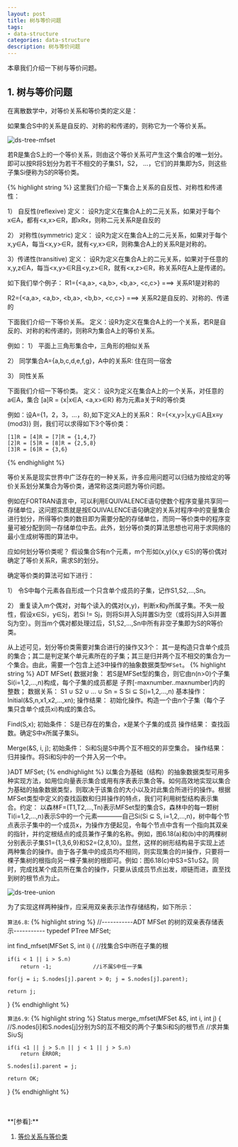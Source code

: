 ```yaml
---
layout: post
title: 树与等价问题
tags:
- data-structure
categories: data-structure
description: 树与等价问题
---
```


本章我们介绍一下树与等价问题。


<!-- more -->

## 1. 树与等价问题
在离散数学中，对等价关系和等价类的定义是：

如果集合S中的关系是自反的、对称的和传递的，则称它为一个等价关系。

![ds-tree-mfset](https://ivanzz1001.github.io/records/assets/img/data_structure/ds_tree_mfset.jpg)

若R是集合S上的一个等价关系，则由这个等价关系可产生这个集合的唯一划分。即可以按R将S划分为若干不相交的子集S1，S2， ...，它们的并集即为S，则这些子集Si便称为S的R等价类。

{% highlight string %}
这里我们介绍一下集合上关系的自反性、对称性和传递性：

1） 自反性(reflexive)
定义： 设R为定义在集合A上的二元关系，如果对于每个x∈A，都有<x,x>∈R，即xRx，则称二元关系R是自反的

2） 对称性(symmetric)
定义： 设R为定义在集合A上的二元关系，如果对于每个x,y∈A，每当<x,y>∈R，就有<y,x>∈R，则称集合A上的关系R是对称的。

3）传递性(transitive)
定义： 设R为定义在集合A上的二元关系，如果对于任意的x,y,z∈A，每当<x,y>∈R且<y,z>∈R，就有<x,z>∈R，称关系R在A上是传递的。

如下我们举个例子：
R1={<a,a>, <a,b>, <b,a>, <c,c>}              ===> 关系R1是对称的

R2={<a,a>, <a,b>, <b,a>, <b,b>, <c,c>}       ===> 关系R2是自反的、对称的、传递的


下面我们介绍一下等价关系。
定义：设R为定义在集合A上的一个关系，若R是自反的、对称的和传递的，则称R为集合A上的等价关系。

例如：
1） 平面上三角形集合中，三角形的相似关系

2） 同学集合A={a,b,c,d,e,f,g}，A中的关系R: 住在同一宿舍

3） 同性关系


下面我们介绍一下等价类。
定义： 设R为定义在集合A上的一个关系，对任意的a∈A，集合
       [a]R = {x|x∈A, <a,x>∈R}
      称为元素a关于R的等价类

例如：设A={1，2，3，...，8},如下定义A上的关系R：
     R={<x,y>|x,y∈A且x≡y (mod3)}
     则，我们可以求得如下3个等价类：

    [1]R = [4]R = [7]R = {1,4,7}
    [2]R = [5]R = [8]R = {2,5,8}
    [3]R = [6]R = {3,6}  
{% endhighlight %}


等价关系是现实世界中广泛存在的一种关系，许多应用问题可以归结为按给定的等价关系划分某集合为等价类，通常称这类问题为等价问题。

例如在FORTRAN语言中，可以利用EQUIVALENCE语句使数个程序变量共享同一存储单位，这问题实质就是按EQUIVALENCE语句确定的关系对程序中的变量集合进行划分，所得等价类的数目即为需要分配的存储单位，而同一等价类中的程序变量可被分配到同一存储单位中去。此外，划分等价类的算法思想也可用于求网络的最小生成树等图的算法中。


应如何划分等价类呢？ 假设集合S有n个元素，m个形如(x,y)(x,y ∈S)的等价偶对确定了等价关系R，需求S的划分。

确定等价类的算法可如下进行：

1） 令S中每个元素各自形成一个只含单个成员的子集，记作S1,S2,...,Sn。

2） 重复读入m个偶对，对每个读入的偶对(x,y)，判断x和y所属子集。不失一般性，假设x∈Si，y∈Sj，若Si != Sj，则将Si并入Sj并置Si为空（或将Sj并入Si并置Sj为空）。则当m个偶对都处理过后，S1,S2,...,Sn中所有非空子集即为S的R等价类。

从上述可见，划分等价类需要对集合进行的操作又3个： 其一是构造只含单个成员的集合；其二是判定某个单元素所在的子集；其三是归并两个互不相交的集合为一个集合。由此，需要一个包含上述3中操作的抽象数据类型```MFSet```。
{% highlight string %}
ADT MFSet{
  数据对象： 若S是MFSet型的集合，则它由n(n>0)个子集Si(i=1,2,...,n)构成，每个子集的成员都是
           子界[-maxnumber..maxnumber]内的整数；
  数据关系： S1 ∪ S2 ∪ ... ∪ Sn = S   Si ⊆ S(i=1,2,...,n)
  基本操作：
Initial(&S,n,x1,x2,...,xn);
  操作结果： 初始化操作。构造一个由n个子集（每个子集只含单个成员xi)构成的集合S。

Find(S,x);
  初始条件： S是已存在的集合，x是某个子集的成员
  操作结果： 查找函数。确定S中x所属子集Si。

Merge(&S, i, j);
  初始条件： Si和Sj是S中两个互不相交的非空集合。
  操作结果： 归并操作。将Si和Sj中的一个并入另一个中。
 
}ADT MFSet;
{% endhighlight %}
以集合为基础（结构）的抽象数据类型可用多种实现方法，如用位向量表示集合或用有序表表示集合等。如何高效地实现以集合为基础的抽象数据类型，则取决于该集合的大小以及对此集合所进行的操作。根据MFSet类型中定义的查找函数和归并操作的特点，我们可利用树型结构表示集合。约定： 以森林F=(T1,T2,...,Tn)表示MFSet型的集合S，森林中的每一颗树Ti(i=1,2,...,n)表示S中的一个元素————自己Si(Si ⊆ S, i=1,2,...,n)，树中每个节点表示子集中的一个成员x，为操作方便起见，令每个节点中含有一个指向其双亲的指针，并约定根结点的成员兼作子集的名称。例如，图6.18(a)和(b)中的两棵树分别表示子集S1={1,3,6,9}和S2={2,8,10}。显然，这样的树形结构易于实现上述两种集合的操作。由于各子集中的成员均不相同，则实现集合的```并```操作，只要将一棵子集树的根指向另一棵子集树的根即可。例如：图6.18(c)中S3=S1∪S2。同时，完成找某个成员所在集合的操作，只要从该成员节点出发，顺链而进，直至找到树的根节点为止。

![ds-tree-union](https://ivanzz1001.github.io/records/assets/img/data_structure/ds_tree_union.jpg)

为了实现这样两种操作，应采用双亲表示法作存储结构，如下所示：

```算法6.8```:
{% highlight string %}
//-----------ADT MFSet 的树的双亲表存储表示-----------
typedef PTree MFSet;

int find_mfset(MFSet S, int i)
{
	//找集合S中i所在子集的根

	if(i < 1 || i > S.n)
		return -1;             //i不属S中任一子集
		
	for(j = i; S.nodes[j].parent > 0; j = S.nodes[j].parent);

	return j;
}
{% endhighlight %}

```算法6.9```:
{% highlight string %}
Status merge_mfset(MFSet &S, int i, int j)
{
	//S.nodes[i]和S.nodes[j]分别为S的互不相交的两个子集Si和Sj的根节点
	//求并集Si∪Sj
	
	if(i <1 || j > S.n || j < 1 || j > S.n)
		return ERROR;
		
	S.nodes[i].parent = j;

	return OK;
}
{% endhighlight %}

<br />
<br />
**[参看]:**

1. [等价关系与等价类](https://wenku.baidu.com/view/9fd14eb8a417866fb94a8ecc.html)


<br />
<br />
<br />


